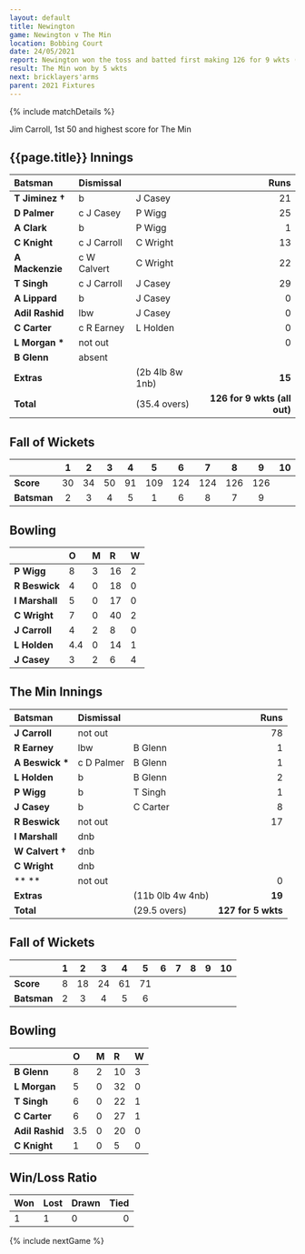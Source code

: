 ```yaml
---
layout: default
title: Newington
game: Newington v The Min
location: Bobbing Court
date: 24/05/2021
report: Newington won the toss and batted first making 126 for 9 wkts (all out). The Min made 127 for 5 wkts in reply
result: The Min won by 5 wkts
next: bricklayers'arms
parent: 2021 Fixtures
---
```


{% include matchDetails %}

Jim Carroll, 1st 50 and highest score for The Min

## {{page.title}} Innings

| Batsman | Dismissal | | Runs |
|:---|:---|---|---:|
| **T Jiminez &#8224;** | b | J Casey | 21 |
| **D Palmer** | c J Casey | P Wigg | 25 |
| **A Clark** | b | P Wigg | 1 |
| **C Knight** | c J Carroll | C Wright | 13 |
| **A Mackenzie** | c W Calvert  | C Wright | 22 |
| **T Singh** | c J Carroll | J Casey | 29 |
| **A Lippard** | b | J Casey | 0 |
| **Adil Rashid** | lbw | J Casey | 0 |
| **C Carter** | c R Earney | L Holden | 0 |
| **L Morgan &#42;** | not out |  | 0 |
| **B Glenn** | absent |  |  |
| **Extras** | | (2b 4lb 8w 1nb) | **15** |
| **Total** | | (35.4 overs) | **126 for 9 wkts (all out)** |

## Fall of Wickets

| | 1 | 2 | 3 | 4 | 5 | 6 | 7 | 8 | 9 | 10 |
|---|:---:|:---:|:---:|:---:|:---:|:---:|:---:|:---:|:---:|:---:|
| **Score** | 30 | 34 | 50 | 91 | 109 | 124 | 124 | 126 | 126 |  |
| **Batsman** | 2 | 3 | 4 | 5 | 1 | 6 | 8 | 7 | 9 |  |

## Bowling

| | O | M | R | W |
|---|:---|:---|:---|:---|
| **P Wigg** | 8 | 3 | 16 | 2 |
| **R Beswick** | 4 | 0 | 18 | 0 |
| **I Marshall** | 5 | 0 | 17 | 0 |
| **C Wright** | 7 | 0 | 40 | 2 |
| **J Carroll** | 4 | 2 | 8 | 0 |
| **L Holden** | 4.4 | 0 | 14 | 1 |
| **J Casey** | 3 | 2 | 6 | 4 |

## The Min Innings

| Batsman | Dismissal | | Runs |
|:---|:---|---|---:|
| **J Carroll** | not out |  | 78 |
| **R Earney** | lbw | B Glenn | 1 |
| **A Beswick &#42;** | c D Palmer | B Glenn | 1 |
| **L Holden** | b | B Glenn | 2 |
| **P Wigg** | b  | T Singh | 1 |
| **J Casey** | b | C Carter | 8 |
| **R Beswick** | not out | | 17 |
| **I Marshall** | dnb |  |  |
| **W Calvert &#8224;** | dnb |  |  |  
| **C Wright** | dnb |  |  |  
| ** ** | not out |  | 0 |
| **Extras** | | (11b 0lb 4w 4nb) | **19** |
| **Total** | | (29.5 overs) | **127 for 5 wkts** |

## Fall of Wickets

| | 1 | 2 | 3 | 4 | 5 | 6 | 7 | 8 | 9 | 10 |
|---|:---:|:---:|:---:|:---:|:---:|:---:|:---:|:---:|:---:|:---:|
| **Score** | 8 | 18 | 24 | 61 | 71 |  |  |  |  |  |
| **Batsman** | 2 | 3 | 4 | 5 | 6 |  |  |  |  |  |

## Bowling

| | O | M | R | W |
|---|:---|:---|:---|:---|
| **B Glenn** | 8 | 2 | 10 | 3 |
| **L Morgan** | 5 | 0 | 32 | 0 |
| **T Singh** | 6 | 0 | 22 | 1 |
| **C Carter** | 6 | 0 | 27 | 1 |
| **Adil Rashid** | 3.5 | 0 | 20 | 0 |
| **C Knight** | 1 | 0 | 5 | 0 |

## Win/Loss Ratio

| Won | Lost | Drawn | Tied |
|:---|:---|:---|---:|
| 1 | 1 | 0 | 0 |

{% include nextGame %}